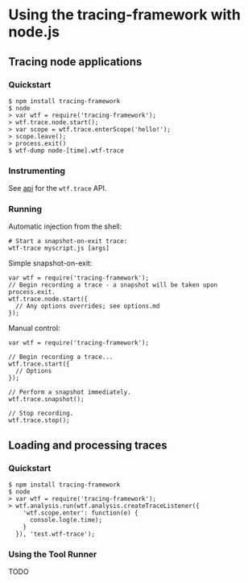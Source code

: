 # Using the tracing-framework with node.js

## Tracing node applications

### Quickstart

    $ npm install tracing-framework
    $ node
    > var wtf = require('tracing-framework');
    > wtf.trace.node.start();
    > var scope = wtf.trace.enterScope('hello!');
    > scope.leave();
    > process.exit()
    $ wtf-dump node-[time].wtf-trace

### Instrumenting

See [api](api.md) for the `wtf.trace` API.

### Running

Automatic injection from the shell:

    # Start a snapshot-on-exit trace:
    wtf-trace myscript.js [args]

Simple snapshot-on-exit:

    var wtf = require('tracing-framework');
    // Begin recording a trace - a snapshot will be taken upon process.exit.
    wtf.trace.node.start({
      // Any options overrides; see options.md
    });

Manual control:

    var wtf = require('tracing-framework');

    // Begin recording a trace...
    wtf.trace.start({
      // Options
    });

    // Perform a snapshot immediately.
    wtf.trace.snapshot();

    // Stop recording.
    wtf.trace.stop();

## Loading and processing traces

### Quickstart

    $ npm install tracing-framework
    $ node
    > var wtf = require('tracing-framework');
    > wtf.analysis.run(wtf.analysis.createTraceListener({
        'wtf.scope.enter': function(e) {
          console.log(e.time);
        }
      }), 'test.wtf-trace');

### Using the Tool Runner

TODO
